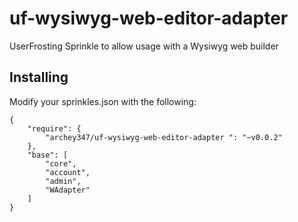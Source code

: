 # uf-wysiwyg-web-editor-adapter
UserFrosting Sprinkle to allow usage with a Wysiwyg web builder

## Installing

Modify your sprinkles.json with the following:

```
{
    "require": {
        "archey347/uf-wysiwyg-web-editor-adapter ": "~v0.0.2"
    },
    "base": [
        "core",
        "account",
        "admin",
        "WAdapter"
    ]
}
```
